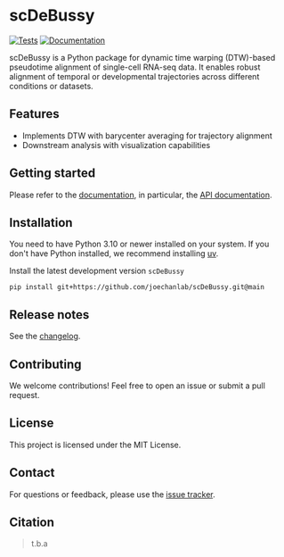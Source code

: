 # scDeBussy

[![Tests][badge-tests]][tests]
[![Documentation][badge-docs]][documentation]

[badge-tests]: https://img.shields.io/github/actions/workflow/status/joechanlab/scDeBussy/test.yaml?branch=main
[badge-docs]: https://img.shields.io/readthedocs/scDeBussy

scDeBussy is a Python package for dynamic time warping (DTW)-based pseudotime alignment of single-cell RNA-seq data. It enables robust alignment of temporal or developmental trajectories across different conditions or datasets.

## Features

* Implements DTW with barycenter averaging for trajectory alignment
* Downstream analysis with visualization capabilities

## Getting started

Please refer to the [documentation][],
in particular, the [API documentation][].

## Installation

You need to have Python 3.10 or newer installed on your system.
If you don't have Python installed, we recommend installing [uv][].

Install the latest development version `scDeBussy`

```{bash}
pip install git+https://github.com/joechanlab/scDeBussy.git@main
```

## Release notes

See the [changelog][].

## Contributing

We welcome contributions! Feel free to open an issue or submit a pull request.

## License

This project is licensed under the MIT License.

## Contact

For questions or feedback, please use the [issue tracker][].

## Citation

> t.b.a

[uv]: https://github.com/astral-sh/uv
[issue tracker]: https://github.com/joechanlab/scDeBussy/issues
[tests]: https://github.com/joechanlab/scDeBussy/actions/workflows/test.yaml
[documentation]: https://scDeBussy.readthedocs.io
[changelog]: https://scDeBussy.readthedocs.io/en/latest/changelog.html
[api documentation]: https://scDeBussy.readthedocs.io/en/latest/api.html
[pypi]: https://pypi.org/project/scDeBussy
